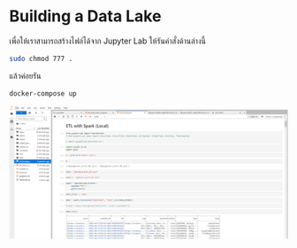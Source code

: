 # Building a Data Lake

เพื่อให้เราสามารถสร้างไฟล์ได้จาก Jupyter Lab ให้รันคำสั่งด้านล่างนี้

```sh
sudo chmod 777 .
```

แล้วค่อยรัน

```sh
docker-compose up
```
![Alt text](image.png)